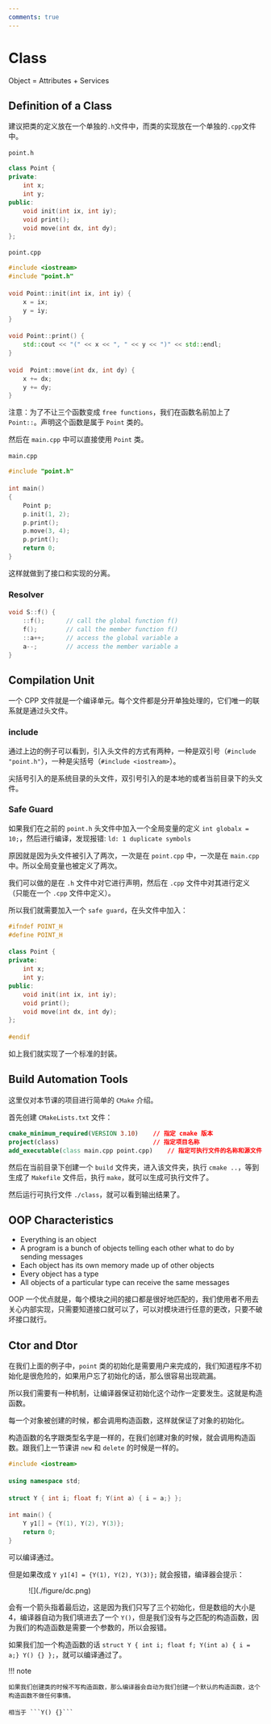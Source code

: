 ```yaml
---
comments: true
---
```


# **Class**

Object = Attributes + Services

## **Definition of a Class**

建议把类的定义放在一个单独的```.h```文件中，而类的实现放在一个单独的```.cpp```文件中。

```point.h```

```cpp
class Point {
private:
    int x;
    int y;
public:
    void init(int ix, int iy);
    void print();
    void move(int dx, int dy);
};
```

```point.cpp```

```cpp
#include <iostream>
#include "point.h"

void Point::init(int ix, int iy) {
    x = ix;
    y = iy;
}

void Point::print() {
    std::cout << "(" << x << ", " << y << ")" << std::endl;
}

void  Point::move(int dx, int dy) {
    x += dx;
    y += dy;
}
```

注意：为了不让三个函数变成 ```free functions```，我们在函数名前加上了 ```Point::```。声明这个函数是属于 ```Point``` 类的。

然后在 ```main.cpp``` 中可以直接使用 ```Point``` 类。

```main.cpp```

```cpp
#include "point.h"

int main()
{
    Point p;
    p.init(1, 2);
    p.print();
    p.move(3, 4);
    p.print();
    return 0;
}
```

这样就做到了接口和实现的分离。

### **Resolver**

```cpp
void S::f() {
    ::f();      // call the global function f()
    f();        // call the member function f()
    ::a++;      // access the global variable a
    a--;        // access the member variable a
}
```

## **Compilation Unit**

一个 CPP 文件就是一个编译单元。每个文件都是分开单独处理的，它们唯一的联系就是通过头文件。

### **include**

通过上边的例子可以看到，引入头文件的方式有两种，一种是双引号（```#include "point.h"```），一种是尖括号（```#include <iostream>```）。

尖括号引入的是系统目录的头文件，双引号引入的是本地的或者当前目录下的头文件。

### **Safe Guard**

如果我们在之前的 ```point.h``` 头文件中加入一个全局变量的定义 ```int globalx = 10;```，然后进行编译，发现报错: ```ld: 1 duplicate symbols```

原因就是因为头文件被引入了两次，一次是在 ```point.cpp``` 中，一次是在 ```main.cpp``` 中。所以全局变量也被定义了两次。

我们可以做的是在 ```.h``` 文件中对它进行声明，然后在 ```.cpp``` 文件中对其进行定义（只能在一个 ```.cpp``` 文件中定义）。

所以我们就需要加入一个 ```safe guard```，在头文件中加入：

```cpp
#ifndef POINT_H
#define POINT_H

class Point {
private:
    int x;
    int y;
public:
    void init(int ix, int iy);
    void print();
    void move(int dx, int dy);
};

#endif
```

如上我们就实现了一个标准的封装。

## **Build Automation Tools**

这里仅对本节课的项目进行简单的 ```CMake``` 介绍。

首先创建 ```CMakeLists.txt``` 文件：

```cmake
cmake_minimum_required(VERSION 3.10)    // 指定 cmake 版本
project(class)                          // 指定项目名称
add_executable(class main.cpp point.cpp)    // 指定可执行文件的名称和源文件
```

然后在当前目录下创建一个 ```build``` 文件夹，进入该文件夹，执行 ```cmake ..```，等到生成了 ```Makefile``` 文件后，执行 ```make```，就可以生成可执行文件了。

然后运行可执行文件 ```./class```，就可以看到输出结果了。

## **OOP Characteristics**

- Everything is an object
- A program is a bunch of objects telling each other what to do by sending messages
- Each object has its own memory made up of other objects
- Every object has a type
- All objects of a particular type can receive the same messages

OOP 一个优点就是，每个模块之间的接口都是很好地匹配的，我们使用者不用去关心内部实现，只需要知道接口就可以了，可以对模块进行任意的更改，只要不破坏接口就行。

## **Ctor and Dtor**

在我们上面的例子中，```point``` 类的初始化是需要用户来完成的，我们知道程序不初始化是很危险的，如果用户忘了初始化的话，那么很容易出现疏漏。

所以我们需要有一种机制，让编译器保证初始化这个动作一定要发生。这就是构造函数。

每一个对象被创建的时候，都会调用构造函数，这样就保证了对象的初始化。

构造函数的名字跟类型名字是一样的，在我们创建对象的时候，就会调用构造函数。跟我们上一节课讲 ```new``` 和 ```delete``` 的时候是一样的。

```cpp
#include <iostream>

using namespace std;

struct Y { int i; float f; Y(int a) { i = a;} };

int main() {
    Y y1[] = {Y(1), Y(2), Y(3)};
    return 0;
}
```

可以编译通过。

但是如果改成 ```Y y1[4] = {Y(1), Y(2), Y(3)};``` 就会报错，编译器会提示：

<figure markdown="span">
![](./figure/dc.png)
</figure>

会有一个箭头指着最后边，这是因为我们只写了三个初始化，但是数组的大小是 4，编译器自动为我们填进去了一个 ```Y()```，但是我们没有与之匹配的构造函数，因为我们的构造函数是需要一个参数的，所以会报错。

如果我们加一个构造函数的话 ```struct Y { int i; float f; Y(int a) { i = a;} Y() {} };```，就可以编译通过了。

!!! note

    如果我们创建类的时候不写构造函数，那么编译器会自动为我们创建一个默认的构造函数，这个构造函数不做任何事情。

    相当于 ```Y() {}```


